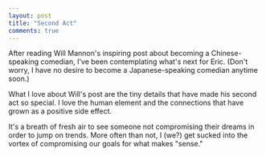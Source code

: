 ```yaml
---
layout: post
title: "Second Act"
comments: true
---
```


After reading Will Mannon's inspiring post about becoming a Chinese-speaking comedian, I've been contemplating what's next for Eric. (Don't worry, I have no desire to become a Japanese-speaking comedian anytime soon.)

What I love about Will's post are the tiny details that have made his second act so special. I love the human element and the connections that have grown as a positive side effect.

It's a breath of fresh air to see someone not compromising their dreams in order to jump on trends. More often than not, I (we?) get sucked into the vortex of compromising our goals for what makes "sense."
